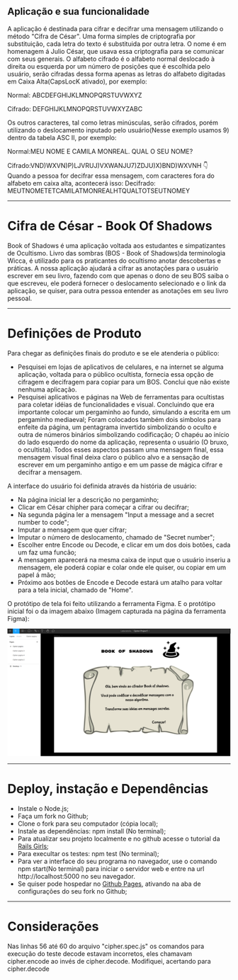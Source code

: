 ## Aplicação e sua funcionalidade
A aplicação é destinada para cifrar e decifrar uma mensagem utilizando o método "Cifra de César". Uma  forma simples de criptografia por substituição, cada letra do texto é substituida por outra letra. O nome é em homenagem á Julio César, que usava essa criptografia para se comunicar com seus generais.
O alfabeto cifrado é o alfabeto normal deslocado à direita ou esquerda por um número de posições que é escolhida pelo usuário, serão cifradas dessa forma apenas as letras do alfabeto digitadas em Caixa Alta(CapsLocK ativado), por exemplo:

Normal: ABCDEFGHIJKLMNOPQRSTUVWXYZ

Cifrado: DEFGHIJKLMNOPQRSTUVWXYZABC

Os outros caracteres, tal como letras minúsculas, serão cifrados, porém utilizando o deslocamento inputado pelo usuário(Nesse exemplo usamos 9) dentro da tabela ASC II, por exemplo: 

Normal:MEU NOME E CAMILA MONREAL. QUAL O SEU NOME?

Cifrado:VND)WXVN)P)LJVRUJ)VXWANJU7)ZDJU)X)BND)WXVNH
                  :point_down:            
Quando a pessoa for decifrar essa mensagem, com caracteres fora do alfabeto em caixa alta, acontecerá isso:
Decifrado: MEUTNOMETETCAMILATMONREALHTQUALTOTSEUTNOMEY

***
# Cifra de César - Book Of Shadows
Book of Shadows é uma aplicação voltada aos estudantes e simpatizantes de Ocultismo. Livro das sombras (BOS - Book of Shadows)da terminologia Wicca, é utilizado para os praticantes do ocultismo anotar descobertas e práticas. 
A nossa aplicação ajudará a cifrar as anotações para o usuário escrever em seu livro, fazendo com que apenas o dono de seu BOS saiba o que escreveu, ele poderá fornecer o deslocamento selecionado e o link da aplicação, se quiser, para outra pessoa entender as anotações em seu livro pessoal.

*** 
# Definições de Produto 
Para chegar as definições finais do produto e se ele atenderia o público:
* Pesquisei em lojas de aplicativos de celulares, e na internet se alguma aplicação, voltada para o público ocultista, fornecia essa opção de cifragem e decifragem para copiar para um BOS. Conclui que não existe nenhuma aplicação. 
* Pesquisei aplicativos e páginas na Web de ferramentas para ocultistas para coletar idéias de funcionalidades e visual. Concluindo que era importante colocar um pergaminho ao fundo, simulando a escrita em um pergaminho mediaeval; Foram colocados também dois simbolos para enfeite da página, um pentagrama invertido simbolizando o oculto e outra de números binários simbolizando codificação; O chapéu ao início do lado esquerdo do nome da aplicação, representa o usuário (O bruxo, o ocultista). Todos esses aspectos passam uma mensagem final, essa mensagem visual final deixa claro o público alvo e a sensação de escrever em um pergaminho antigo e em um passe de mágica cifrar e decifrar a mensagem. 

A interface do usuário foi definida através da história de usuário:
 * Na página inicial ler a descrição no pergaminho; 
 * Clicar em César chipher para começar a cifrar ou decifrar; 
 * Na segunda página ler a mensagem "Input a message and a secret number to code";
 * Imputar a mensagem que quer cifrar;
 * Imputar o número de deslocamento, chamado de "Secret number";
 * Escolher entre Encode ou Decode, e clicar  em um dos dois botões, cada um faz uma funcão; 
 * A mensagem aparecerá na mesma caixa de input que o usuário inseriu a mensagem, ele poderá copiar e colar onde ele quiser, ou copiar em um papel á mão; 
* Próximo aos botões de Encode e Decode estará um atalho para voltar para a tela inicial, chamado de "Home".

O protótipo de tela foi feito utilizando a ferramenta Figma. E o protótipo inicial foi o da imagem abaixo (Imagem capturada na página da ferramenta Figma): 

  ![](src/images/figma.png)

***

# Deploy, instação e Dependências
* Instale o Node.js;
* Faça um fork no Github;
* Clone o fork para seu computador (cópia local);
* Instale as dependências: npm install (No terminal);
* Para atualizar seu projeto localmente e no github acesse o tutorial da [Rails Girls](http://guides.railsgirls.com/guides-ptbr/github);
* Para execultar os testes: npm test (No terminal);
* Para ver a interface do seu programa no navegador, use o comando npm start(No terminal) para iniciar o servidor web e entre na url http://localhost:5000 no seu navegador.
* Se quiser pode hospedar no [Github Pages](https://pages.github.com/), ativando na aba de configurações do seu fork no Github;

***

# Considerações
Nas linhas 56 até 60 do arquivo "cipher.spec.js" os comandos para execução do teste decode estavam incorretos, eles chamavam cipher.encode ao invés de cipher.decode. Modifiquei, acertando para cipher.decode
